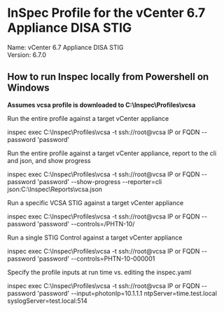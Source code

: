 # InSpec Profile for the vCenter 6.7 Appliance DISA STIG
Name: vCenter 6.7 Appliance DISA STIG  
Version: 6.7.0

## How to run Inspec locally from Powershell on Windows

**Assumes vcsa profile is downloaded to C:\Inspec\Profiles\vcsa**  

Run the entire profile against a target vCenter appliance

inspec exec C:\Inspec\Profiles\vcsa -t ssh://root@vcsa IP or FQDN --password 'password'

Run the entire profile against a target vCenter appliance, report to the cli and json, and show progress

inspec exec C:\Inspec\Profiles\vcsa -t ssh://root@vcsa IP or FQDN --password 'password' --show-progress --reporter=cli json:C:\Inspec\Reports\vcsa.json

Run a specific VCSA STIG against a target vCenter appliance

inspec exec C:\Inspec\Profiles\vcsa -t ssh://root@vcsa IP or FQDN --password 'password' --controls=/PHTN-10/

Run a single STIG Control against a target vCenter appliance

inspec exec C:\Inspec\Profiles\vcsa -t ssh://root@vcsa IP or FQDN --password 'password' --controls=PHTN-10-000001

Specify the profile inputs at run time vs. editing the inspec.yaml

inspec exec C:\Inspec\Profiles\vcsa -t ssh://root@vcsa IP or FQDN --password 'password' --input=photonIp=10.1.1.1 ntpServer=time.test.local syslogServer=test.local:514